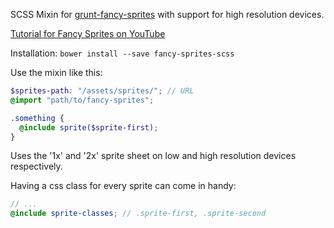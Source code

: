 SCSS Mixin for [grunt-fancy-sprites](https://github.com/MajorBreakfast/grunt-fancy-sprites) with support for high resolution devices.

[Tutorial for Fancy Sprites on YouTube](http://youtu.be/xD8DW6IQ6r0)

Installation: `bower install --save fancy-sprites-scss`

Use the mixin like this:
``` SCSS
$sprites-path: "/assets/sprites/"; // URL
@import "path/to/fancy-sprites";

.something {
  @include sprite($sprite-first);
}
```
Uses the '1x' and '2x' sprite sheet on low and high resolution devices respectively.

Having a css class for every sprite can come in handy:
``` SCSS
// ...
@include sprite-classes; // .sprite-first, .sprite-second
```
